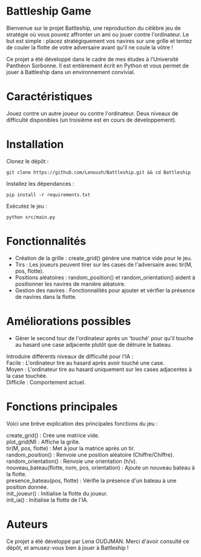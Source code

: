 # Battleship Game

Bienvenue sur le projet Battleship, une reproduction du célèbre jeu de stratégie où vous pouvez affronter un ami ou jouer contre l'ordinateur. Le but est simple : placez stratégiquement vos navires sur une grille et tentez de couler la flotte de votre adversaire avant qu'il ne coule la vôtre !

Ce projet a été développé dans le cadre de mes études à l'Université Panthéon Sorbonne. Il est entièrement écrit en Python et vous permet de jouer à Battleship dans un environnement convivial.

# Caractéristiques
Jouez contre un autre joueur ou contre l'ordinateur.
Deux niveaux de difficulté disponibles (un troisième est en cours de développement).  

# Installation

Clonez le dépôt :
```
git clone https://github.com/Lenoush/Battleship.git && cd Battleship
```

Installez les dépendances :
```
pip install -r requirements.txt
```

Exécutez le jeu :
```
python src/main.py
```

# Fonctionnalités
- Création de la grille : create_grid() génère une matrice vide pour le jeu.
- Tirs : Les joueurs peuvent tirer sur les cases de l'adversaire avec tir(M, pos, flotte).
- Positions aléatoires : random_position() et random_orientation() aident à positionner les navires de manière aléatoire.
- Gestion des navires : Fonctionnalités pour ajouter et vérifier la présence de navires dans la flotte.

# Améliorations possibles
- Gérer le second tour de l'ordinateur après un 'touché' pour qu'il touche au hasard une case adjacente plutôt que de détruire le bateau.
  
Introduire différents niveaux de difficulté pour l'IA :  
Facile : L'ordinateur tire au hasard après avoir touché une case.  
Moyen : L'ordinateur tire au hasard uniquement sur les cases adjacentes à la case touchée.  
Difficile : Comportement actuel.    

# Fonctions principales
Voici une brève explication des principales fonctions du jeu :

create_grid() : Crée une matrice vide.  
plot_grid(M) : Affiche la grille.  
tir(M, pos, flotte) : Met à jour la matrice après un tir.  
random_position() : Renvoie une position aléatoire (Chiffre/Chiffre).  
random_orientation() : Renvoie une orientation (h/v).  
nouveau_bateau(flotte, nom, pos, orientation) : Ajoute un nouveau bateau à la flotte.  
presence_bateau(pos, flotte) : Vérifie la présence d'un bateau à une position donnée.  
init_joueur() : Initialise la flotte du joueur.  
init_ia() : Initialise la flotte de l'IA.  

# Auteurs
Ce projet a été développé par Lena OUDJMAN. Merci d'avoir consulté ce dépôt, et amusez-vous bien à jouer à Battleship !
